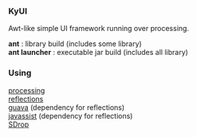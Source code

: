 ### KyUI  
Awt-like simple UI framework running over processing.  
  
<b>ant</b> : library build (includes some library)  
<b>ant launcher</b> : executable jar build (includes all library)  

### Using  
[processing](processing.org)  
[reflections](https://github.com/ronmamo/reflections)  
[guava](https://github.com/google/guava) (dependency for reflections)  
[javassist](https://github.com/jboss-javassist/javassist) (dependency for reflections)  
[SDrop](http://www.sojamo.de/libraries/drop/)  